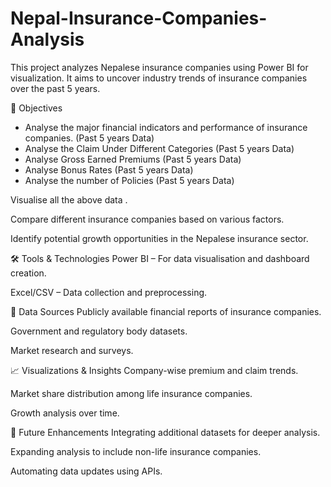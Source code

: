 # Nepal-Insurance-Companies-Analysis
This project analyzes Nepalese insurance companies using Power BI for visualization. It aims to uncover industry trends of insurance companies over the past 5 years.

📌 Objectives
- Analyse the major financial indicators and performance of insurance companies. (Past 5 years Data)
- Analyse the Claim Under Different Categories (Past 5 years Data)
- Analyse Gross Earned Premiums (Past 5 years Data)
- Analyse Bonus Rates (Past 5 years Data)
- Analyse the number of Policies  (Past 5 years Data)

Visualise all the above data .

Compare different insurance companies based on various factors.

Identify potential growth opportunities in the Nepalese insurance sector.

🛠️ Tools & Technologies
Power BI – For data visualisation and dashboard creation.

Excel/CSV – Data collection and preprocessing.


📂 Data Sources
Publicly available financial reports of insurance companies.

Government and regulatory body datasets.

Market research and surveys.

📈 Visualizations & Insights
Company-wise premium and claim trends.

Market share distribution among life insurance companies.

Growth analysis over time.


🚀 Future Enhancements
Integrating additional datasets for deeper analysis.

Expanding analysis to include non-life insurance companies.

Automating data updates using APIs.
